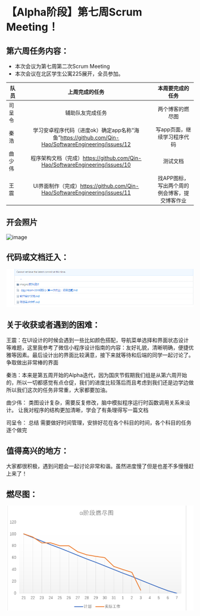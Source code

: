 # 【Alpha阶段】第七周Scrum Meeting！

## 第六周任务内容：

- 本次会议为第七周第二次Scrum Meeting 
- 本次会议在北区学生公寓225展开，全员参加。

| 队员   |                        上周完成的任务                        |               本周要完成的任务                |
| ------ | :----------------------------------------------------------: | :-------------------------------------------: |
| 司呈令 |                       辅助队友完成任务                       |               两个博客的燃尽图                |
| 秦浩   | 学习安卓程序代码（进度ok）确定app名称“海鱼”https://github.com/Qin-Hao/SoftwareEngineering/issues/12 |          写app页面，继续学习程序代码          |
| 曲少伟 | 程序架构文档（完成）https://github.com/Qin-Hao/SoftwareEngineering/issues/10 |                   测试文档                    |
| 王震   | UI界面制作（完成）https://github.com/Qin-Hao/SoftwareEngineering/issues/11 | 找APP图标，写出两个周的例会博客，提交博客作业 |



## 开会照片

![image](https://github.com/Qin-Hao/SoftwareEngineering/blob/master/document/images/%E8%BD%AF%E4%BB%B6%E8%AE%BE%E8%AE%A1/%E7%AC%AC%E4%B8%83%E5%91%A8%E4%BE%8B%E4%BC%9A.jpg)



## 代码或文档迁入：

![image](https://github.com/Qin-Hao/SoftwareEngineering/blob/master/document/images/%E8%BD%AF%E4%BB%B6%E8%AE%BE%E8%AE%A1/%E6%96%87%E6%A1%A3%E8%BF%81%E5%85%A5.png)



## 关于收获或者遇到的困难：

王震：在UI设计的时候会遇到一些比如颜色搭配，导航菜单选择和界面状态设计等难题，这里我参考了微信小程序设计指南的内容：友好礼貌，清晰明确，便捷优雅等因素。最后设计出的界面比较满意，接下来就等待和后端的同学一起讨论了。争取做出非常棒的界面

秦浩：本来是第五周开始的Alpha迭代，因为国庆节假期我们组是从第六周开始的，所以一切都感觉有点仓促，我们的进度比较落后而且考虑到我们还是边学边做所以我们这次的任务非常重，大家都要加油。

曲少伟： 类图设计复杂，需要反复修改，脑中模拟程序运行时函数调用关系来设计。
让我对程序的结构更加清晰，学会了有条理得写一篇文档 

司呈令： 总结 需要做好时间管理，安排好花在各个科目的时间，各个科目的任务逐个做完 

## 值得高兴的地方：

大家都很积极，遇到问题会一起讨论非常和谐。虽然进度慢了但是也差不多慢慢赶上来了！

## 燃尽图：
![image](https://github.com/Qin-Hao/SoftwareEngineering/blob/master/document/images/%E8%BD%AF%E4%BB%B6%E8%AE%BE%E8%AE%A1/%E7%AC%AC%E4%B8%83%E5%91%A8%E7%87%83%E5%B0%BD%E5%9B%BE.PNG)
